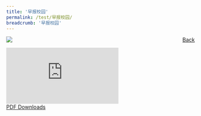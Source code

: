 ```yaml
---
title: '早报校园'
permalink: /test/早报校园/
breadcrumb: '早报校园'
---
```

<a href="/gallery/华文学习展示区-chinese-exhibitions-d/community-partners/" style="float:right;">Back</a>
 <img src="/images/SPH-CL.jpg"> <br/>
<div class="video-container">
  <iframe src="https://www.youtube.com/embed/d6fmLlW8eoE" frameborder="0" allow="accelerometer; autoplay; encrypted-media; gyroscope; picture-in-picture" allowfullscreen></iframe></div>
<a href="/Sharing-Sessions/01-website-exhibitor-template-pdf.pdf" download>PDF Downloads</a>

